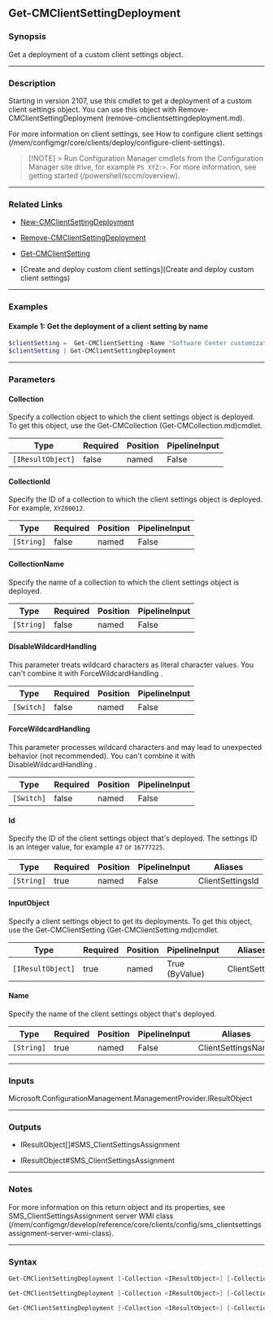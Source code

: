 Get-CMClientSettingDeployment
-----------------------------




### Synopsis
Get a deployment of a custom client settings object.



---


### Description

Starting in version 2107, use this cmdlet to get a deployment of a custom client settings object. You can use this object with Remove-CMClientSettingDeployment (remove-cmclientsettingdeployment.md).



For more information on client settings, see How to configure client settings (/mem/configmgr/core/clients/deploy/configure-client-settings).



> [!NOTE] > Run Configuration Manager cmdlets from the Configuration Manager site drive, for example `PS XYZ:>`. For more information, see getting started (/powershell/sccm/overview).



---


### Related Links
* [New-CMClientSettingDeployment](New-CMClientSettingDeployment)



* [Remove-CMClientSettingDeployment](Remove-CMClientSettingDeployment)



* [Get-CMClientSetting](Get-CMClientSetting)



* [Create and deploy custom client settings](Create and deploy custom client settings)





---


### Examples
#### Example 1: Get the deployment of a client setting by name
```PowerShell
$clientSetting =  Get-CMClientSetting -Name "Software Center customizations"
$clientSetting | Get-CMClientSettingDeployment
```



---


### Parameters
#### **Collection**

Specify a collection object to which the client settings object is deployed. To get this object, use the Get-CMCollection (Get-CMCollection.md)cmdlet.






|Type             |Required|Position|PipelineInput|
|-----------------|--------|--------|-------------|
|`[IResultObject]`|false   |named   |False        |



#### **CollectionId**

Specify the ID of a collection to which the client settings object is deployed. For example, `XYZ00012`.






|Type      |Required|Position|PipelineInput|
|----------|--------|--------|-------------|
|`[String]`|false   |named   |False        |



#### **CollectionName**

Specify the name of a collection to which the client settings object is deployed.






|Type      |Required|Position|PipelineInput|
|----------|--------|--------|-------------|
|`[String]`|false   |named   |False        |



#### **DisableWildcardHandling**

This parameter treats wildcard characters as literal character values. You can't combine it with ForceWildcardHandling .






|Type      |Required|Position|PipelineInput|
|----------|--------|--------|-------------|
|`[Switch]`|false   |named   |False        |



#### **ForceWildcardHandling**

This parameter processes wildcard characters and may lead to unexpected behavior (not recommended). You can't combine it with DisableWildcardHandling .






|Type      |Required|Position|PipelineInput|
|----------|--------|--------|-------------|
|`[Switch]`|false   |named   |False        |



#### **Id**

Specify the ID of the client settings object that's deployed. The settings ID is an integer value, for example `47` or `16777225`.






|Type      |Required|Position|PipelineInput|Aliases         |
|----------|--------|--------|-------------|----------------|
|`[String]`|true    |named   |False        |ClientSettingsId|



#### **InputObject**

Specify a client settings object to get its deployments. To get this object, use the Get-CMClientSetting (Get-CMClientSetting.md)cmdlet.






|Type             |Required|Position|PipelineInput |Aliases      |
|-----------------|--------|--------|--------------|-------------|
|`[IResultObject]`|true    |named   |True (ByValue)|ClientSetting|



#### **Name**

Specify the name of the client settings object that's deployed.






|Type      |Required|Position|PipelineInput|Aliases           |
|----------|--------|--------|-------------|------------------|
|`[String]`|true    |named   |False        |ClientSettingsName|





---


### Inputs
Microsoft.ConfigurationManagement.ManagementProvider.IResultObject





---


### Outputs
* IResultObject[]#SMS_ClientSettingsAssignment


* IResultObject#SMS_ClientSettingsAssignment






---


### Notes
For more information on this return object and its properties, see SMS_ClientSettingsAssignment server WMI class (/mem/configmgr/develop/reference/core/clients/config/sms_clientsettingsassignment-server-wmi-class).



---


### Syntax
```PowerShell
Get-CMClientSettingDeployment [-Collection <IResultObject>] [-CollectionId <String>] [-CollectionName <String>] [-DisableWildcardHandling] [-ForceWildcardHandling] -Id <String> [<CommonParameters>]
```
```PowerShell
Get-CMClientSettingDeployment [-Collection <IResultObject>] [-CollectionId <String>] [-CollectionName <String>] [-DisableWildcardHandling] [-ForceWildcardHandling] -InputObject <IResultObject> [<CommonParameters>]
```
```PowerShell
Get-CMClientSettingDeployment [-Collection <IResultObject>] [-CollectionId <String>] [-CollectionName <String>] [-DisableWildcardHandling] [-ForceWildcardHandling] -Name <String> [<CommonParameters>]
```
